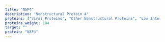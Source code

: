 ```yaml
---
title: "NSP4"
description: "Nonstructural Protein 4"
proteins: ["Viral Proteins", "Other Nonstructural Proteins", "Low Interest Proteins"]
proteins_weight: 104
target: ""
protein: "NSP4"
---
```


